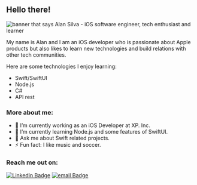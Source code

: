 ## Hello there! 

<img src="https://www.neomind.com.br/wp-content/uploads/2021/12/Fusion-Developer-1.jpg" alt="banner that says Alan Silva - iOS software engineer, tech enthusiast and learner">

My name is Alan and I am an iOS developer who is passionate about Apple products but also likes to learn new technologies and build relations with other tech communities. 

Here are some technologies I enjoy learning: 
- Swift/SwiftUI
- Node.js
- C#
- API rest

### More about me: 
- 🔭 I’m currently working as an iOS Developer at XP. Inc.
- 🌱 I’m currently learning Node.js and some features of SwiftUI.
- 💬 Ask me about Swift related projects.
- ⚡ Fun fact: I like music and soccer.

### Reach me out on:

[![Linkedin Badge](https://img.shields.io/badge/-LinkedIn-blue?style=flat-square&logo=Linkedin&logoColor=white&link=https://www.linkedin.com/in/alan-silvaios/)](https://www.linkedin.com/in/alan-silvaios/)
[![email Badge](https://img.shields.io/badge/-Gmail-c14438?style=flat-square&logo=Gmail&logoColor=white&link=mailto:alan.bezerra10@gmail.com)](mailto:alan.bezerra10@gmail.com)
